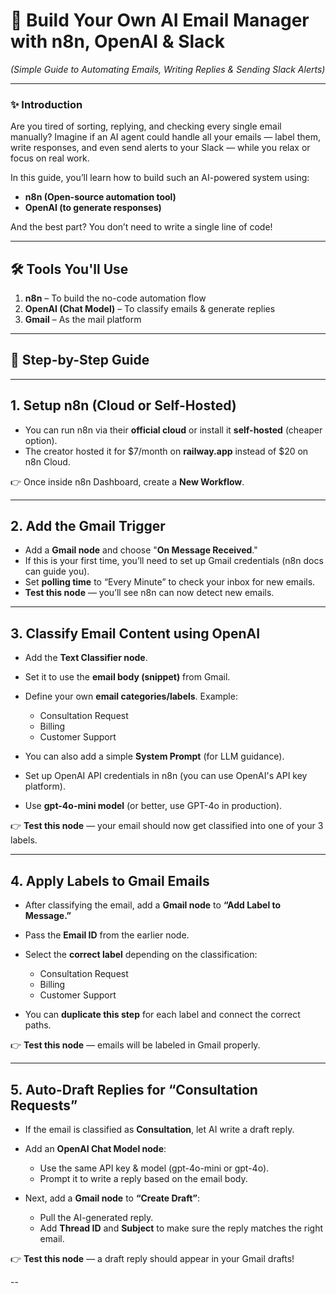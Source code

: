 
# 💌 Build Your Own AI Email Manager with n8n, OpenAI & Slack

*(Simple Guide to Automating Emails, Writing Replies & Sending Slack Alerts)*

---

### ✨ **Introduction**

Are you tired of sorting, replying, and checking every single email manually? Imagine if an AI agent could handle all your emails — label them, write responses, and even send alerts to your Slack — while you relax or focus on real work.

In this guide, you’ll learn how to build such an AI-powered system using:

* **n8n (Open-source automation tool)**
* **OpenAI (to generate responses)**

And the best part? You don’t need to write a single line of code!

---

## 🛠️ **Tools You'll Use**

1. **n8n** – To build the no-code automation flow
2. **OpenAI (Chat Model)** – To classify emails & generate replies
3. **Gmail** – As the mail platform

---

## 🚀 **Step-by-Step Guide**

---

## **1. Setup n8n (Cloud or Self-Hosted)**

* You can run n8n via their **official cloud** or install it **self-hosted** (cheaper option).
* The creator hosted it for \$7/month on **railway.app** instead of \$20 on n8n Cloud.

👉 Once inside n8n Dashboard, create a **New Workflow**.

---

## **2. Add the Gmail Trigger**

* Add a **Gmail node** and choose "**On Message Received**."
* If this is your first time, you’ll need to set up Gmail credentials (n8n docs can guide you).
* Set **polling time** to “Every Minute” to check your inbox for new emails.
* **Test this node** — you’ll see n8n can now detect new emails.

---

## **3. Classify Email Content using OpenAI**

* Add the **Text Classifier node**.

* Set it to use the **email body (snippet)** from Gmail.

* Define your own **email categories/labels**. Example:

  * Consultation Request
  * Billing
  * Customer Support

* You can also add a simple **System Prompt** (for LLM guidance).

* Set up OpenAI API credentials in n8n (you can use OpenAI's API key platform).

* Use **gpt-4o-mini model** (or better, use GPT-4o in production).

👉 **Test this node** — your email should now get classified into one of your 3 labels.

---

## **4. Apply Labels to Gmail Emails**

* After classifying the email, add a **Gmail node** to **“Add Label to Message.”**

* Pass the **Email ID** from the earlier node.

* Select the **correct label** depending on the classification:

  * Consultation Request
  * Billing
  * Customer Support

* You can **duplicate this step** for each label and connect the correct paths.

👉 **Test this node** — emails will be labeled in Gmail properly.

---

## **5. Auto-Draft Replies for “Consultation Requests”**

* If the email is classified as **Consultation**, let AI write a draft reply.

* Add an **OpenAI Chat Model node**:

  * Use the same API key & model (gpt-4o-mini or gpt-4o).
  * Prompt it to write a reply based on the email body.

* Next, add a **Gmail node** to **“Create Draft”**:

  * Pull the AI-generated reply.
  * Add **Thread ID** and **Subject** to make sure the reply matches the right email.

👉 **Test this node** — a draft reply should appear in your Gmail drafts!

--

